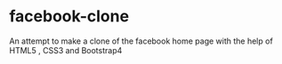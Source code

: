 # facebook-clone
An attempt to make a clone of the facebook home page with the help of HTML5 , CSS3 and Bootstrap4
